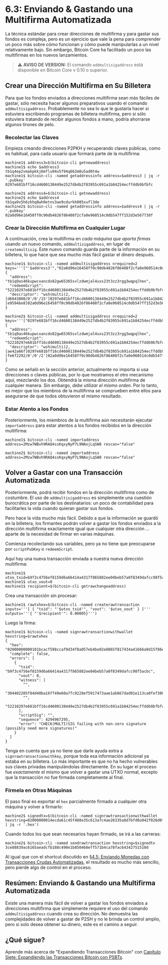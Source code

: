 # 6.3: Enviando & Gastando una Multifirma Automatizada

La técnica estándar para crear direcciones de multifirma y para gastar sus fondos es compleja, pero es un ejercicio que vale la pena para comprender un poco más sobre cómo funcionan y cómo puede manipularlas a un nivel relativamente bajo. Sin embargo, Bitcoin Core ha facilitado un poco las multifirmas en los nuevos lanzamientos. 

> :warning: **AVISO DE VERSION:** El comando `addmultisigaddress` está disponible en Bitcoin Core v 0.10 o superior.

## Crear una Dirección Multifirma en Su Billetera

Para que los fondos enviados a direcciones multifirma sean más fáciles de gastar, sólo necesita hacer algunos preparativos usando el comando `addmultisigaddress`. Probablemente no sea lo que le gustaría hacer si estuviera escribiendo programas de billetera multifirma, pero si sólo estuviera tratando de recibir algunos fondos a mano, podría ahorrarse algunos tirones de pelo.

### Recolectar las Claves
Empieza creando direcciones P2PKH y recuperando claves públicas, como es habitual, para cada usuario que formará parte de la multifirma:
```
machine1$ address3=$(bitcoin-cli getnewaddress)
machine1$ echo $address3
tb1q4ep2vmakpkkj6mflu94x5f94q662m0u5ad0t4w
machine1$ bitcoin-cli -named getaddressinfo address=$address3 | jq -r '.pubkey'
0297e681bff16cd4600138449e2527db4b2f83955c691a1b84254ecffddb9bfbfc

machine2$ address4=$(bitcoin-cli getnewaddress)
machine2$ echo $address4
tb1qa9v5h6zkhq8wh0etnv3ae9cdurkh085xufl3de
machine2$ bitcoin-cli -named getaddressinfo address=$address4 | jq -r '.pubkey'
02a0d96e16458ff0c90db4826f86408f2cfa0e960514c0db547ff152d3e567738f
```

### Crear la Dirección Multifirma en Cualquier Lugar

A continuación, crea la multifirma en _cada máquina que aporta firmas_ usando un nuevo comando, `addmultisigaddress`, en lugar de `createmultisig`. Este nuevo comando guarda parte de la información en su billetera, lo que hace que sea mucho más fácil gastar el dinero después.
```
machine1$ bitcoin-cli -named addmultisigaddress nrequired=2 keys='''["'$address3'","02a0d96e16458ff0c90db4826f86408f2cfa0e960514c0db547ff152d3e567738f"]'''
{
  "address": "tb1q9as46kupwcxancdx82gw65365svlzdwmjal4uxs23t3zz3rgg3wqpqlhex",
  "redeemScript": "52210297e681bff16cd4600138449e2527db4b2f83955c691a1b84254ecffddb9bfbfc2102a0d96e16458ff0c90db4826f86408f2cfa0e960514c0db547ff152d3e567738f52ae",
  "descriptor": "wsh(multi(2,[d6043800/0'/0'/15']0297e681bff16cd4600138449e2527db4b2f83955c691a1b84254ecffddb9bfbfc,[e9594be8]02a0d96e16458ff0c90db4826f86408f2cfa0e960514c0db547ff152d3e567738f))#wxn4tdju"
}

machine2$ bitcoin-cli -named addmultisigaddress nrequired=2 keys='''["0297e681bff16cd4600138449e2527db4b2f83955c691a1b84254ecffddb9bfbfc","'$address4'"]'''
{
  "address": "tb1q9as46kupwcxancdx82gw65365svlzdwmjal4uxs23t3zz3rgg3wqpqlhex",
  "redeemScript": "52210297e681bff16cd4600138449e2527db4b2f83955c691a1b84254ecffddb9bfbfc2102a0d96e16458ff0c90db4826f86408f2cfa0e960514c0db547ff152d3e567738f52ae",
  "descriptor": "wsh(multi(2,[ae42a66f]0297e681bff16cd4600138449e2527db4b2f83955c691a1b84254ecffddb9bfbfc,[fe6f2292/0'/0'/2']02a0d96e16458ff0c90db4826f86408f2cfa0e960514c0db547ff152d3e567738f))#cc96c5n6"
}
```
Como se señaló en la sección anterior, actualmente no importa si usa direcciones o claves públicas, por lo que mostramos el otro mecanismo aquí, mezclando los dos. Obtendrá la misma dirección multifirma de cualquier manera. Sin embargo, _debe utilizar el mismo orden_. Por lo tanto, es mejor que los miembros de la multifirma se comprueben entre ellos para asegurarse de que todos obtuvieron el mismo resultado.

### Estar Atento a los Fondos

Posteriormente, los miembros de la multifirma aún necesitarán ejecutar `importaddress` para estar atentos a los fondos recibidos en la dirección multifirma:
```
machine1$ bitcoin-cli -named importaddress address=2Mzw7WBvh9RAQ4ssKqxyNyP7L9NAojLqSW8 rescan="false"

machine2$ bitcoin-cli -named importaddress address=2Mzw7WBvh9RAQ4ssKqxyNyP7L9NAojLqSW8 rescan="false"
```

## Volver a Gastar con una Transacción Automatizada

Posteriormente, podrá recibir fondos en la dirección multifirma como de costumbre. El uso de `addmultisigaddress` es simplemente una cuestión burocrática por parte de los destinatarios: un poco de contabilidad para facilitarles la vida cuando quieran gastar sus fondos.

Pero hace la vida mucho más fácil. Debido a que la información se guardó en la billetera, los firmantes podrán volver a gastar los fondos enviados a la dirección multifirma exactamente igual que cualquier otra dirección ... aparte de la necesidad de firmar en varias máquinas.

Comienza recolectando sus variables, pero ya no tiene que preocuparse por `scriptPubKey` o `redeemScript`.

Aquí hay una nueva transacción enviada a nuestra nueva dirección multifirma:
```
machine1$ utxo_txid=b9f3c4756ef8159d6a66414a4317f865882ee04beb57a0f8349dafcc98f5acbc
machine1$ utxo_vout=0
machine1$ recipient=$(bitcoin-cli getrawchangeaddress)
```
Crea una transacción sin procesar:
```
machine1$ rawtxhex=$(bitcoin-cli -named createrawtransaction inputs='''[ { "txid": "'$utxo_txid'", "vout": '$utxo_vout' } ]''' outputs='''{ "'$recipient'": 0.00005}''')
```
Luego la firma:
```
machine1$ bitcoin-cli -named signrawtransactionwithwallet hexstring=$rawtxhex
{
  "hex": "02000000000101bcacf598ccaf9d34f8a057eb4be02e8865f817434a41666a9d15f86e75c4f3b90000000000ffffffff0188130000000000001600144f93c831ec739166ea425984170f4dc6bac75829040047304402205f84d40ba16ff49e60a7fc9228ef5917473aae1ab667dad01e113ca0fef3008b02201a50da2c65f38798aea94bcbd5bbf065bc1e38de44bacee69d525dcddcc11bba01004752210297e681bff16cd4600138449e2527db4b2f83955c691a1b84254ecffddb9bfbfc2102a0d96e16458ff0c90db4826f86408f2cfa0e960514c0db547ff152d3e567738f52ae00000000",
  "complete": false,
  "errors": [
    {
      "txid": "b9f3c4756ef8159d6a66414a4317f865882ee04beb57a0f8349dafcc98f5acbc",
      "vout": 0,
      "witness": [
        "",
        "304402205f84d40ba16ff49e60a7fc9228ef5917473aae1ab667dad01e113ca0fef3008b02201a50da2c65f38798aea94bcbd5bbf065bc1e38de44bacee69d525dcddcc11bba01",
        "",
        "52210297e681bff16cd4600138449e2527db4b2f83955c691a1b84254ecffddb9bfbfc2102a0d96e16458ff0c90db4826f86408f2cfa0e960514c0db547ff152d3e567738f52ae"
      ],
      "scriptSig": "",
      "sequence": 4294967295,
      "error": "CHECK(MULTI)SIG failing with non-zero signature (possibly need more signatures)"
    }
  ]
}

```
Tenga en cuenta que ya no tiene que darle ayuda extra a `signrawtransactionwithkey`, porque toda esa información adicional ya estaba en su billetera. Lo más importante es que no ha hecho vulnerables sus claves privadas manipulándolas directamente. En su lugar el proceso fue _exactamente_ el mismo que volver a gastar una UTXO normal, excepto que la transacción no fue firmada completamente al final.

### Fírmela en Otras Máquinas

El paso final es exportar el `hex` parcialmente firmado a cualquier otra máquina y volver a firmarlo:
```
machine2$ signedtx=$(bitcoin-cli -named signrawtransactionwithwallet hexstring=02000000014ecda61c45f488e35c613a7c4ae26335a8d7bfd0a942f026d0fb1050e744a67d000000009100473044022025decef887fe2e3eb1c4b3edaa155e5755102d1570716f1467bb0b518b777ddf022017e97f8853af8acab4853ccf502213b7ff4cc3bd9502941369905371545de28d0147522102e7356952f4bb1daf475c04b95a2f7e0d9a12cf5b5c48a25b2303783d91849ba421030186d2b55de166389aefe209f508ce1fbd79966d9ac417adef74b7c1b5e0777652aeffffffff0130e1be07000000001976a9148dfbf103e48df7d1993448aa387dc31a2ebd522d88ac00000000 | jq -r '.hex')
```
Cuando todos los que sean necesarios hayan firmado, se irá a las carreras:
```
machine2$ bitcoin-cli -named sendrawtransaction hexstring=$signedtx
3ce88839ac6165aeadcfb188c490e1b850468eff571b4ca78fac64342751510d
```
Al igual que con el shortcut discutido en [§4.5: Enviando Monedas con Transacciones Crudas Automatizadas](04_5_Enviando_Monedas_con_Transacciones_Crudas_Automatizadas.md), el resultado es mucho más sencillo, pero pierde algo de control en el proceso.

## Resúmen: Enviando & Gastando una Multifirma Automatizada

Existe una manera más fácil de volver a gastar los fondos enviados a direcciones multifirma que simplemente requiere el uso del comando `addmultisigaddress` cuando crea su dirección. No demuestra las complejidades de volver a gastar de P2SH y no le brinda un control amplio, pero si solo desea obtener su dinero, este es el camino a seguir.

## ¿Qué sigue?

Aprende más acerca de "Expandiendo Transacciones Bitcoin" con [Capítulo Siete: Expandiendo las Transacciones Bitcoin con PSBTs](07_0_Expandiendo_las_Transacciones_Bitcoin_con_PSBTs.md).
